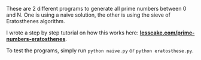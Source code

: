 
These are 2 different programs to generate all prime numbers between 0 and N. One is using a naive solution, the other is using the sieve of Eratosthenes algorithm.

I wrote a step by step tutorial on how this works here: **[lesscake.com/prime-numbers-eratosthenes](https://www.lesscake.com/prime-numbers-eratosthenes)**.

To test the programs, simply run `python naive.py` or `python eratosthese.py`.
